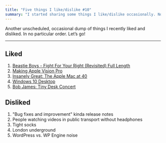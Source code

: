 ```yaml
---
title: "Five things I like/dislike #10"
summary: "I started sharing some things I like/dislike occasionally. No particular schedule and no limitation about the stuff I write about —  I am just having fun sharing some cool shit with you all!"
---
```


Another unscheduled, occasional dump of things I recently liked and disliked. In no particular order. Let’s go!

---

## Liked

1. [Beastie Boys - Fight For Your Right (Revisited) Full Length](https://youtu.be/evA-R9OS-Vo)
1. [Making Apple Vision Pro](https://youtu.be/luFGI13Mv8o)
1. [Insanely Great: The Apple Mac at 40](https://www.youtube.com/live/Vl__10euTRo)
1. [Windows 10 Desktop](https://gmunk.com/Windows-10-Desktop/)
1. [Bob James: Tiny Desk Concert](https://youtu.be/MMS4JAy9z0Y)

## Disliked

1. "Bug fixes and improvement" kinda release notes
1. People watching videos in public transport without headphones
1. Tight socks
1. London underground
1. WordPress vs. WP Engine noise
